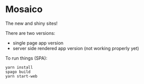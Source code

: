 # Mosaico

The new and shiny sites!

There are two versions:
- single page app version
- server side rendered app version (not working properly yet)

To run things (SPA):
```
yarn install
spago build
yarn start-web
```
